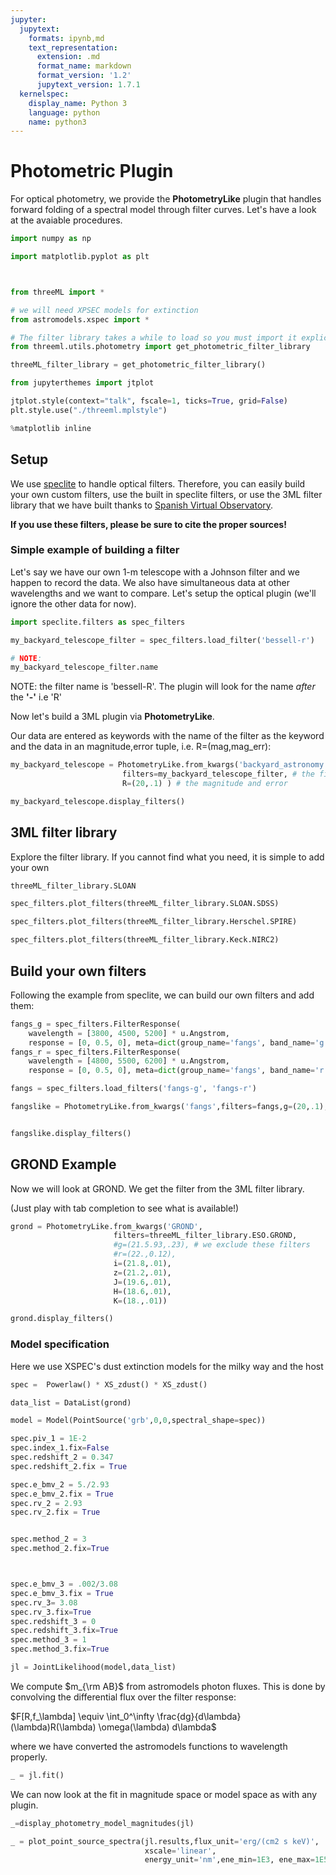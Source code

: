 ```yaml
---
jupyter:
  jupytext:
    formats: ipynb,md
    text_representation:
      extension: .md
      format_name: markdown
      format_version: '1.2'
      jupytext_version: 1.7.1
  kernelspec:
    display_name: Python 3
    language: python
    name: python3
---
```


# Photometric Plugin

For optical photometry, we provide the **PhotometryLike** plugin that handles forward folding of a spectral model through filter curves. Let's have a look at the avaiable procedures.



```python
import numpy as np

import matplotlib.pyplot as plt



from threeML import *

# we will need XPSEC models for extinction
from astromodels.xspec import *

# The filter library takes a while to load so you must import it explicitly.
from threeml.utils.photometry import get_photometric_filter_library

threeML_filter_library = get_photometric_filter_library()

from jupyterthemes import jtplot

jtplot.style(context="talk", fscale=1, ticks=True, grid=False)
plt.style.use("./threeml.mplstyle")

%matplotlib inline
```

## Setup

We use [speclite](http://speclite.readthedocs.io/en/latest/ ) to handle optical filters.
Therefore, you can easily build your own custom filters, use the built in speclite filters, or use the 3ML filter library that we have built thanks to [Spanish Virtual Observatory](http://svo.cab.inta-csic.es/main/index.php). 

**If you use these filters, please be sure to cite the proper sources!**

### Simple example of building a filter
Let's say we have our own 1-m telescope with a Johnson filter and we happen to record the data. We also have simultaneous data at other wavelengths and we want to compare. Let's setup the optical plugin (we'll ignore the other data for now).



```python
import speclite.filters as spec_filters

my_backyard_telescope_filter = spec_filters.load_filter('bessell-r')

# NOTE:
my_backyard_telescope_filter.name
```

<!-- #region -->
NOTE: the filter name is 'bessell-R'. The plugin will look for the name *after* the **'-'** i.e 'R'


Now let's build a 3ML plugin via **PhotometryLike**. 

Our data are entered as keywords with the name of the filter as the keyword and the data in an magnitude,error tuple, i.e. R=(mag,mag_err):
<!-- #endregion -->

```python
my_backyard_telescope = PhotometryLike.from_kwargs('backyard_astronomy',
                         filters=my_backyard_telescope_filter, # the filter
                         R=(20,.1) ) # the magnitude and error

my_backyard_telescope.display_filters()
```

## 3ML filter library
Explore the filter library. If you cannot find what you need, it is simple to add your own


```python
threeML_filter_library.SLOAN
```

```python
spec_filters.plot_filters(threeML_filter_library.SLOAN.SDSS)
```

```python
spec_filters.plot_filters(threeML_filter_library.Herschel.SPIRE)
```

```python
spec_filters.plot_filters(threeML_filter_library.Keck.NIRC2)
```

## Build your own filters

Following the example from speclite, we can build our own filters and add them:

```python
fangs_g = spec_filters.FilterResponse(
    wavelength = [3800, 4500, 5200] * u.Angstrom,
    response = [0, 0.5, 0], meta=dict(group_name='fangs', band_name='g'))
fangs_r = spec_filters.FilterResponse(
    wavelength = [4800, 5500, 6200] * u.Angstrom,
    response = [0, 0.5, 0], meta=dict(group_name='fangs', band_name='r'))

fangs = spec_filters.load_filters('fangs-g', 'fangs-r')

fangslike = PhotometryLike.from_kwargs('fangs',filters=fangs,g=(20,.1),r=(18,.1))


fangslike.display_filters()
```

## GROND Example

Now we will look at GROND. We get the filter from the 3ML filter library.

(Just play with tab completion to see what is available!)



```python
grond = PhotometryLike.from_kwargs('GROND',
                       filters=threeML_filter_library.ESO.GROND,
                       #g=(21.5.93,.23), # we exclude these filters
                       #r=(22.,0.12),
                       i=(21.8,.01),
                       z=(21.2,.01),
                       J=(19.6,.01),
                       H=(18.6,.01),
                       K=(18.,.01))
```

```python
grond.display_filters()
```

### Model specification

Here we use XSPEC's dust extinction models for the milky way and the host 

```python
spec =  Powerlaw() * XS_zdust() * XS_zdust()

data_list = DataList(grond)

model = Model(PointSource('grb',0,0,spectral_shape=spec))

spec.piv_1 = 1E-2
spec.index_1.fix=False
spec.redshift_2 = 0.347
spec.redshift_2.fix = True

spec.e_bmv_2 = 5./2.93
spec.e_bmv_2.fix = True
spec.rv_2 = 2.93
spec.rv_2.fix = True


spec.method_2 = 3
spec.method_2.fix=True



spec.e_bmv_3 = .002/3.08
spec.e_bmv_3.fix = True
spec.rv_3= 3.08
spec.rv_3.fix=True
spec.redshift_3 = 0
spec.redshift_3.fix=True
spec.method_3 = 1
spec.method_3.fix=True

jl = JointLikelihood(model,data_list)

```

We compute $m_{\rm AB}$ from astromodels photon fluxes. This is done by convolving the differential flux over the filter response:

$F[R,f_\lambda] \equiv \int_0^\infty \frac{dg}{d\lambda}(\lambda)R(\lambda) \omega(\lambda) d\lambda$

where we have converted the astromodels functions to wavelength properly.

```python
_ = jl.fit()
```

We can now look at the fit in magnitude space or model space as with any plugin.


```python
_=display_photometry_model_magnitudes(jl)
```

```python
_ = plot_point_source_spectra(jl.results,flux_unit='erg/(cm2 s keV)',
                              xscale='linear',
                              energy_unit='nm',ene_min=1E3, ene_max=1E5, num_ene=200 )
```
